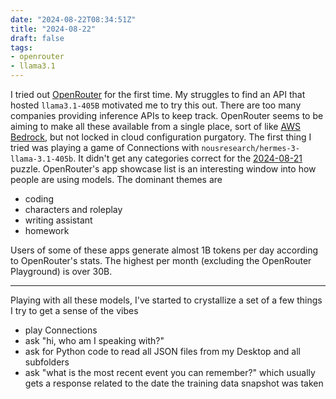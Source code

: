 ```yaml
---
date: "2024-08-22T08:34:51Z"
title: "2024-08-22"
draft: false
tags:
- openrouter
- llama3.1
---
```


I tried out [OpenRouter](https://openrouter.ai/) for the first time.
My struggles to find an API that hosted `llama3.1-405B` motivated me to try this out.
There are too many companies providing inference APIs to keep track.
OpenRouter seems to be aiming to make all these available from a single place, sort of like [AWS Bedrock](https://aws.amazon.com/bedrock/), but not locked in cloud configuration purgatory.
The first thing I tried was playing a game of Connections with `nousresearch/hermes-3-llama-3.1-405b`.
It didn't get any categories correct for the [2024-08-21](https://www.nytimes.com/svc/connections/v2/2024-08-21.json) puzzle.
OpenRouter's app showcase list is an interesting window into how people are using models.
The dominant themes are

- coding
- characters and roleplay
- writing assistant
- homework

Users of some of these apps generate almost 1B tokens per day according to OpenRouter's stats.
The highest per month (excluding the OpenRouter Playground) is over 30B.

---

Playing with all these models, I've started to crystallize a set of a few things I try to get a sense of the vibes

- play Connections
- ask "hi, who am I speaking with?"
- ask for Python code to read all JSON files from my Desktop and all subfolders
- ask "what is the most recent event you can remember?" which usually gets a response related to the date the training data snapshot was taken
